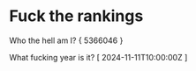 # Fuck the rankings

Who the hell am I?
{ 5366046 }

What fucking year is it?
[ 2024-11-11T10:00:00Z ]
